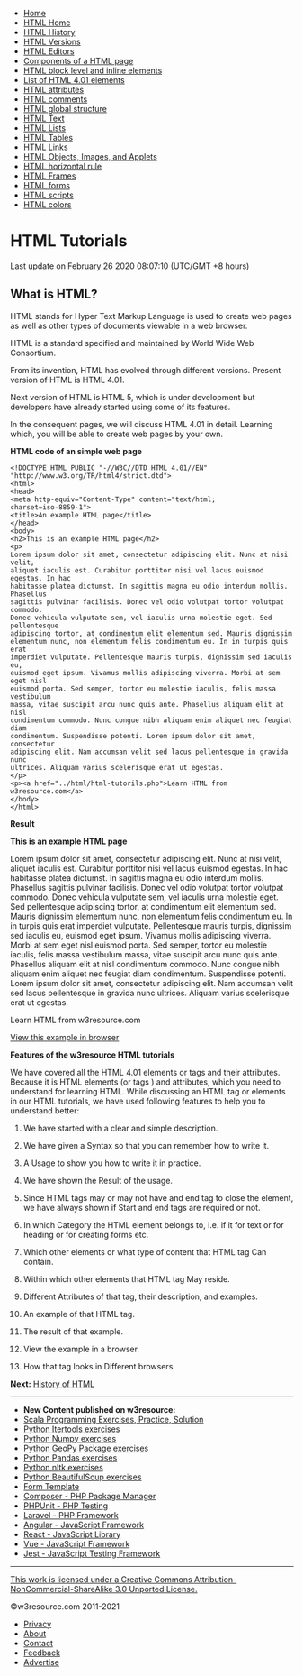  


- [Home](/index.php)
- [HTML Home](/html/HTML-tutorials.php)
- [HTML History](/html/HTML-history.php)
- [HTML Versions](/html/HTML-versions.php)
- [HTML Editors](/html/HTML-editors.php)
- [Components of a HTML page](/html/components-of-an-HTML-page.php)
- [HTML block level and inline elements](/html/HTML-block-level-and-inline-elements.php)
- [List of HTML 4.01 elements](/html/list-of-HTML4.01-elements.php)
- [HTML attributes](/html/attributes/HTML-attributes.php)
- [HTML comments](/html/HTML-comments.php)
- [HTML global structure](/html/doctype-HTML.php)
- [HTML Text](/html/HTML-text.php)
- [HTML Lists](/html/HTML-lists.php)
- [HTML Tables](/html/table/HTML-table-tag-and-element.php)
- [HTML Links](/html/a/HTML-a-tag-and-element.php)
- [HTML Objects, Images, and Applets](/html/img/HTML-img-tag-and-element.php)
- [HTML horizontal rule](/html/hr/HTML-hr-tag-and-element.php)
- [HTML Frames](/html/frame/HTML-frame-tag-and-element.php)
- [HTML forms](/html/form/HTML-form-tag-and-element.php)
- [HTML scripts](/html/script/HTML-script-tag-and-element.php)
- [HTML colors](/html/color/HTML-colors.php)

# HTML Tutorials

Last update on February 26 2020 08:07:10 (UTC/GMT +8 hours)

<span class="underline"></span>

<span class="underline"></span>

## What is HTML?

HTML stands for Hyper Text Markup Language is used to create web pages as well as other types of documents viewable in a web browser.

HTML is a standard specified and maintained by World Wide Web Consortium.

From its invention, HTML has evolved through different versions. Present version of HTML is HTML 4.01.

Next version of HTML is HTML 5, which is under development but developers have already started using some of its features.

In the consequent pages, we will discuss HTML 4.01 in detail. Learning which, you will be able to create web pages by your own.

**HTML code of an simple web page**

    <!DOCTYPE HTML PUBLIC "-//W3C//DTD HTML 4.01//EN"
    "http://www.w3.org/TR/html4/strict.dtd">
    <html>
    <head>
    <meta http-equiv="Content-Type" content="text/html;
    charset=iso-8859-1">
    <title>An example HTML page</title>
    </head>
    <body>
    <h2>This is an example HTML page</h2>
    <p>
    Lorem ipsum dolor sit amet, consectetur adipiscing elit. Nunc at nisi velit,
    aliquet iaculis est. Curabitur porttitor nisi vel lacus euismod egestas. In hac
    habitasse platea dictumst. In sagittis magna eu odio interdum mollis. Phasellus
    sagittis pulvinar facilisis. Donec vel odio volutpat tortor volutpat commodo.
    Donec vehicula vulputate sem, vel iaculis urna molestie eget. Sed pellentesque
    adipiscing tortor, at condimentum elit elementum sed. Mauris dignissim
    elementum nunc, non elementum felis condimentum eu. In in turpis quis erat
    imperdiet vulputate. Pellentesque mauris turpis, dignissim sed iaculis eu,
    euismod eget ipsum. Vivamus mollis adipiscing viverra. Morbi at sem eget nisl
    euismod porta. Sed semper, tortor eu molestie iaculis, felis massa vestibulum
    massa, vitae suscipit arcu nunc quis ante. Phasellus aliquam elit at nisl
    condimentum commodo. Nunc congue nibh aliquam enim aliquet nec feugiat diam
    condimentum. Suspendisse potenti. Lorem ipsum dolor sit amet, consectetur
    adipiscing elit. Nam accumsan velit sed lacus pellentesque in gravida nunc
    ultrices. Aliquam varius scelerisque erat ut egestas.
    </p>
    <p><a href="../html/html-tutorils.php">Learn HTML from
    w3resource.com</a>
    </body>
    </html>

**Result**

**This is an example HTML page**

Lorem ipsum dolor sit amet, consectetur adipiscing elit. Nunc at nisi velit, aliquet iaculis est. Curabitur porttitor nisi vel lacus euismod egestas. In hac habitasse platea dictumst. In sagittis magna eu odio interdum mollis. Phasellus sagittis pulvinar facilisis. Donec vel odio volutpat tortor volutpat commodo. Donec vehicula vulputate sem, vel iaculis urna molestie eget. Sed pellentesque adipiscing tortor, at condimentum elit elementum sed. Mauris dignissim elementum nunc, non elementum felis condimentum eu. In in turpis quis erat imperdiet vulputate. Pellentesque mauris turpis, dignissim sed iaculis eu, euismod eget ipsum. Vivamus mollis adipiscing viverra. Morbi at sem eget nisl euismod porta. Sed semper, tortor eu molestie iaculis, felis massa vestibulum massa, vitae suscipit arcu nunc quis ante. Phasellus aliquam elit at nisl condimentum commodo. Nunc congue nibh aliquam enim aliquet nec feugiat diam condimentum. Suspendisse potenti. Lorem ipsum dolor sit amet, consectetur adipiscing elit. Nam accumsan velit sed lacus pellentesque in gravida nunc ultrices. Aliquam varius scelerisque erat ut egestas.

Learn HTML from w3resource.com

[View this example in browser](your-first-web-page.html)

**Features of the w3resource HTML tutorials**

We have covered all the HTML 4.01 elements or tags and their attributes. Because it is HTML elements (or tags ) and attributes, which you need to understand for learning HTML. While discussing an HTML tag or elements in our HTML tutorials, we have used following features to help you to understand better:

1. We have started with a clear and simple description.

2. We have given a Syntax so that you can remember how to write it.

3. A Usage to show you how to write it in practice.

4. We have shown the Result of the usage.

5. Since HTML tags may or may not have and end tag to close the element, we have always shown if Start and end tags are required or not.

6. In which Category the HTML element belongs to, i.e. if it for text or for heading or for creating forms etc.

7. Which other elements or what type of content that HTML tag Can contain.

8. Within which other elements that HTML tag May reside.

9. Different Attributes of that tag, their description, and examples.

10. An example of that HTML tag.

11. The result of that example.

12. View the example in a browser.

13. How that tag looks in Different browsers.

**Next:** [History of HTML](https://www.w3resource.com/html/HTML-history.php)

---

<span class="underline"></span>

- **New Content published on w3resource:**
- [Scala Programming Exercises, Practice, Solution](https://www.w3resource.com/scala-exercises/index.php)
- [Python Itertools exercises](https://www.w3resource.com/python-exercises/itertools/index.php)
- [Python Numpy exercises](https://www.w3resource.com/python-exercises/numpy/index.php)
- [Python GeoPy Package exercises](https://www.w3resource.com/python-exercises/geopy/index.php)
- [Python Pandas exercises](https://www.w3resource.com/python-exercises/pandas/index.php)
- [Python nltk exercises](https://www.w3resource.com/python-exercises/nltk/index.php)
- [Python BeautifulSoup exercises](https://www.w3resource.com/python-exercises/BeautifulSoup/index.php)
- [Form Template](https://www.w3resource.com/form-template/)
- [Composer - PHP Package Manager](https://www.w3resource.com/php/composer/a-gentle-introduction-to-composer.php)
- [PHPUnit - PHP Testing](https://www.w3resource.com/php/PHPUnit/a-gentle-introduction-to-unit-test-and-testing.php)
- [Laravel - PHP Framework](https://www.w3resource.com/laravel/laravel-tutorial.php)
- [Angular - JavaScript Framework](https://www.w3resource.com/angular/getting-started-with-angular.php)
- [React - JavaScript Library](https://www.w3resource.com/react/react-js-overview.php)
- [Vue - JavaScript Framework](https://www.w3resource.com/vue/installation.php)
- [Jest - JavaScript Testing Framework](https://www.w3resource.com/jest/jest-getting-started.php)

---

<span class="underline"></span>

<span class="underline"></span>

<span class="underline"></span>

[This work is licensed under a Creative Commons Attribution-NonCommercial-ShareAlike 3.0 Unported License.](https://creativecommons.org/licenses/by-nc-sa/3.0/deed.en_US)

©w3resource.com 2011-2021

- [Privacy](https://www.w3resource.com/privacy.php)
- [About](https://www.w3resource.com/about.php)
- [Contact](https://www.w3resource.com/contact.php)
- [Feedback](https://www.w3resource.com/feedback.php)
- [Advertise](https://www.w3resource.com/advertise.php)

